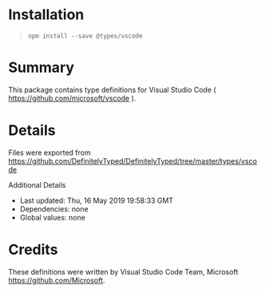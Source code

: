 # Installation
> `npm install --save @types/vscode`

# Summary
This package contains type definitions for Visual Studio Code ( https://github.com/microsoft/vscode ).

# Details
Files were exported from https://github.com/DefinitelyTyped/DefinitelyTyped/tree/master/types/vscode

Additional Details
 * Last updated: Thu, 16 May 2019 19:58:33 GMT
 * Dependencies: none
 * Global values: none

# Credits
These definitions were written by Visual Studio Code Team, Microsoft <https://github.com/Microsoft>.
